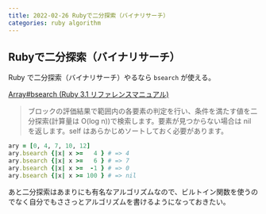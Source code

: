 ```yaml
---
title: 2022-02-26 Rubyで二分探索（バイナリサーチ）
categories: ruby algorithm
---
```


## Rubyで二分探索（バイナリサーチ）

Ruby で二分探索（バイナリサーチ）やるなら `bsearch` が使える。

[Array#bsearch (Ruby 3.1 リファレンスマニュアル)](https://docs.ruby-lang.org/ja/latest/method/Array/i/bsearch.html)

> ブロックの評価結果で範囲内の各要素の判定を行い、条件を満たす値を二分探索(計算量は O(log n))で検索します。要素が見つからない場合は nil を返します。self はあらかじめソートしておく必要があります。

```rb
ary = [0, 4, 7, 10, 12]
ary.bsearch {|x| x >=   4 } # => 4
ary.bsearch {|x| x >=   6 } # => 7
ary.bsearch {|x| x >=  -1 } # => 0
ary.bsearch {|x| x >= 100 } # => nil
```

あと二分探索はあまりにも有名なアルゴリズムなので、ビルトイン関数を使うのでなく自分でもささっとアルゴリズムを書けるようになっておきたい。
